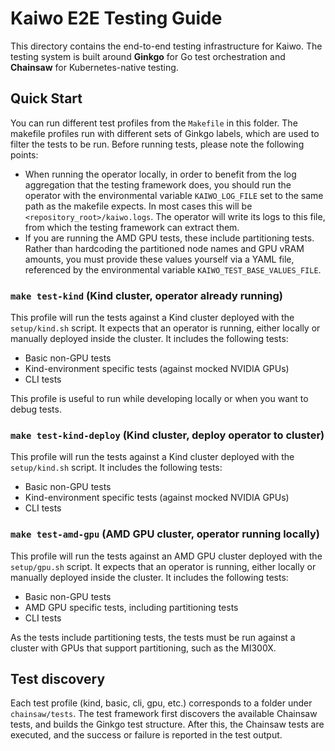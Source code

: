 # Kaiwo E2E Testing Guide

This directory contains the end-to-end testing infrastructure for Kaiwo. The testing system is built around **Ginkgo** for Go test orchestration and **Chainsaw** for Kubernetes-native testing.

## Quick Start

You can run different test profiles from the `Makefile` in this folder. The makefile profiles run with different sets of Ginkgo labels, which are used to filter the tests to be run. Before running tests, please note the following points:

* When running the operator locally, in order to benefit from the log aggregation that the testing framework does, you should run the operator with the environmental variable `KAIWO_LOG_FILE` set to the same path as the makefile expects. In most cases this will be `<repository_root>/kaiwo.logs`. The operator will write its logs to this file, from which the testing framework can extract them.
* If you are running the AMD GPU tests, these include partitioning tests. Rather than hardcoding the partitioned node names and GPU vRAM amounts, you must provide these values yourself via a YAML file, referenced by the environmental variable `KAIWO_TEST_BASE_VALUES_FILE`.

### `make test-kind` (Kind cluster, operator already running)

This profile will run the tests against a Kind cluster deployed with the `setup/kind.sh` script. It expects that an operator is running, either locally or manually deployed inside the cluster. It includes the following tests:

* Basic non-GPU tests
* Kind-environment specific tests (against mocked NVIDIA GPUs)
* CLI tests

This profile is useful to run while developing locally or when you want to debug tests.

### `make test-kind-deploy` (Kind cluster, deploy operator to cluster)

This profile will run the tests against a Kind cluster deployed with the `setup/kind.sh` script. It includes the following tests:

* Basic non-GPU tests
* Kind-environment specific tests (against mocked NVIDIA GPUs)
* CLI tests

### `make test-amd-gpu` (AMD GPU cluster, operator running locally)

This profile will run the tests against an AMD GPU cluster deployed with the `setup/gpu.sh` script. It expects that an operator is running, either locally or manually deployed inside the cluster. It includes the following tests:

* Basic non-GPU tests
* AMD GPU specific tests, including partitioning tests
* CLI tests

As the tests include partitioning tests, the tests must be run against a cluster with GPUs that support partitioning, such as the MI300X.

## Test discovery

Each test profile (kind, basic, cli, gpu, etc.) corresponds to a folder under `chainsaw/tests`. The test framework first discovers the available Chainsaw tests, and builds the Ginkgo test structure. After this, the Chainsaw tests are executed, and the success or failure is reported in the test output.
